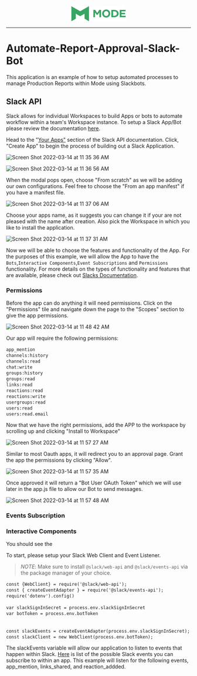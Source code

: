 <p align="center">
  <img src="mode-logo-green.png" alt="mode logo" />
</p>

----

# Automate-Report-Approval-Slack-Bot

This application is an example of how to setup automated processes to manage Production Reports within Mode using Slackbots.



## Slack API 

Slack allows for individual Workspaces to build Apps or bots to automate workflow within a team's Workspace instance. To setup a Slack App/Bot please review the documentation [here](https://api.slack.com/start/building). 

Head to the "[Your Apps"](https://api.slack.com/apps) section of the Slack API documentation. Click, "Create App" to begin the process of building out a Slack Application. 

![Screen Shot 2022-03-14 at 11 35 36 AM](https://user-images.githubusercontent.com/41496659/158238920-f9388eb4-a5b5-4060-9157-e8a1fee51cf0.png)


![Screen Shot 2022-03-14 at 11 36 56 AM](https://user-images.githubusercontent.com/41496659/158239000-51d87c60-e081-4133-bef2-a2c1f76d379e.png)


When the modal pops open, choose "From scratch" as we will be adding our own configurations. Feel free to choose the "From an app manifest" if you have a manifest file. 


![Screen Shot 2022-03-14 at 11 37 06 AM](https://user-images.githubusercontent.com/41496659/158239205-044673f8-52f6-4936-a849-c97e93fcc17f.png)

Choose your apps name, as it suggests you can change it if your are not pleased with the name after creation. Also pick the Workspace in which you like to install the application. 


![Screen Shot 2022-03-14 at 11 37 31 AM](https://user-images.githubusercontent.com/41496659/158239357-df64f829-96b7-42d7-9f84-e569a7af6313.png)

Now we will be able to choose the features and functionality of the App. For the purposes of this example, we will allow the App to have the `Bots`,`Interactive Components`,`Event Subscriptions` and `Permissions` functionality. For more details on the types of functionality and features that are available, please check out [Slacks Documentation](https://api.slack.com/). 

### Permissions

Before the app can do anything it will need permissions. Click on the "Permissions" tile and navigate down the page to the "Scopes" section to give the app permissions. 

![Screen Shot 2022-03-14 at 11 48 42 AM](https://user-images.githubusercontent.com/41496659/158240849-4c1ad487-5ddd-442e-b7df-4bdf46c89257.png)

Our app will require the following permissions:

```
app_mention
channels:history
channels:read
chat:write 
groups:history 
groups:read
links:read
reactions:read
reactions:write
usergroups:read
users:read
users:read.email 
```

Now that we have the right permissions, add the APP to the workspace by scrolling up and clicking "Install to Workspace"

![Screen Shot 2022-03-14 at 11 57 27 AM](https://user-images.githubusercontent.com/41496659/158242123-f8788c94-2b0b-4571-b792-eb179731ad08.png)

Similar to most Oauth apps, it will redirect you to an approval page. Grant the app the permissions by clicking "Allow". 

![Screen Shot 2022-03-14 at 11 57 35 AM](https://user-images.githubusercontent.com/41496659/158242352-d7fde1d1-c2f9-4e47-9902-dc1584bc9395.png)

Once approved it will return a "Bot User OAuth Token" which we will use later in the app.js file to allow our Bot to send messages. 

![Screen Shot 2022-03-14 at 11 57 48 AM](https://user-images.githubusercontent.com/41496659/158242733-709fd061-bce1-48d1-80c8-8b3a78f70e00.png)


### Events Subscription 


### Interactive Components 

You should see the 


To start, please setup your Slack Web Client and Event Listener.

> *NOTE*: Make sure to install `@slack/web-api` and `@slack/events-api` via the package manager of your choice. 


```
const {WebClient} = require('@slack/web-api');
const { createEventAdapter } = require('@slack/events-api');
require('dotenv').config()

var slackSignInSecret = process.env.slackSignInSecret
var botToken = process.env.botToken


const slackEvents = createEventAdapter(process.env.slackSignInSecret);
const slackClient = new WebClient(process.env.botToken);

```

The slackEvents variable will allow our application to listen to events that happen within Slack. [Here](https://api.slack.com/events) is list of the possible Slack events you can subscribe to within an app. This example will listen for the following events, app_mention, links_shared, and reaction_addded.


